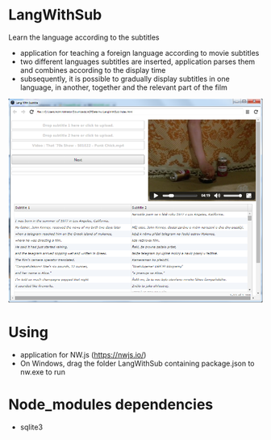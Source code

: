 # LangWithSub
Learn the language according to the subtitles
- application for teaching a foreign language according to movie subtitles
- two different languages subtitles are inserted, application parses them and combines according to the display time
- subsequently, it is possible to gradually display subtitles in one language, in another, together and the relevant part of the film

![](https://github.com/stibla/LangWithSub/blob/master/Screenshot.png)

# Using
- application for NW.js (https://nwjs.io/)
- On Windows, drag the folder LangWithSub containing package.json to nw.exe to run

# Node_modules dependencies
- sqlite3
 
